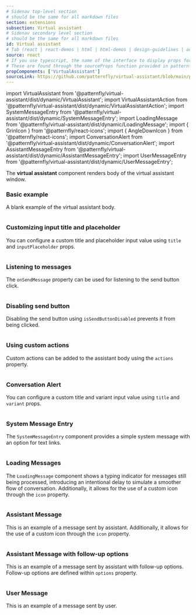 ```yaml
---
# Sidenav top-level section
# should be the same for all markdown files
section: extensions
subsection: Virtual assistant
# Sidenav secondary level section
# should be the same for all markdown files
id: Virtual assistant
# Tab (react | react-demos | html | html-demos | design-guidelines | accessibility)
source: react
# If you use typescript, the name of the interface to display props for
# These are found through the sourceProps function provided in patternfly-docs.source.js
propComponents: ['VirtualAssistant']
sourceLink: https://github.com/patternfly/virtual-assistant/blob/main/packages/module/patternfly-docs/content/extensions/virtual-assistant/examples/VirtualAssistant/VirtualAssistant.md
---
```


import VirtualAssistant from '@patternfly/virtual-assistant/dist/dynamic/VirtualAssistant';
import VirtualAssistantAction from '@patternfly/virtual-assistant/dist/dynamic/VirtualAssistantAction';
import SystemMessageEntry from '@patternfly/virtual-assistant/dist/dynamic/SystemMessageEntry';
import LoadingMessage from '@patternfly/virtual-assistant/dist/dynamic/LoadingMessage';
import { GrinIcon } from '@patternfly/react-icons';
import { AngleDownIcon } from '@patternfly/react-icons';
import ConversationAlert from '@patternfly/virtual-assistant/dist/dynamic/ConversationAlert';
import AssistantMessageEntry from '@patternfly/virtual-assistant/dist/dynamic/AssistantMessageEntry';
import UserMessageEntry from '@patternfly/virtual-assistant/dist/dynamic/UserMessageEntry';

The **virtual assistant** component renders body of the virtual assistant window.

### Basic example

A blank example of the virtual assistant body.

```js file="./VirtualAssistantExample.tsx"

```

### Customizing input title and placeholder

You can configure a custom title and placeholder input value using `title` and `inputPlaceholder` props.


```js file="./VirtualAssistantCustomText.tsx"

```

### Listening to messages

The `onSendMessage` property can be used for listening to the send button click.

```js file="./VirtualAssistantMessages.tsx"

```

### Disabling send button

Disabling the send button using `isSendButtonDisabled` prevents it from being clicked.

```js file="./VirtualAssistantDisableOnEmptyText.tsx"

```

### Using custom actions

Custom actions can be added to the assistant body using the `actions` property.


```js file="./VirtualAssistantWithActions.tsx"

```

### Conversation Alert

You can configure a custom title and variant input value using `title` and `variant` props.

```js file="./VirtualAssistantConversationAlert.tsx"

```

### System Message Entry

The `SystemMessageEntry` component provides a simple system message with an option for text links.


```js file="./VirtualAssistantSystemMessageEntry.tsx"

```

### Loading Messages

The `LoadingMessage` component shows a typing indicator for messages still being processed, introducing an intentional delay to simulate a smoother flow of conversation. Additionally, it allows for the use of a custom icon through the `icon` property.


```js file="./VirtualAssistantLoadingMessage.tsx"

```

### Assistant Message

This is an example of a message sent by assistant. Additionally, it allows for the use of a custom icon through the `icon` property.

```js file="./AssistantMessage.tsx"

```

### Assistant Message with follow-up options

This is an example of a message sent by assistant with follow-up options. Follow-up options are defined within `options` property.

```js file="./AssistantMessageWithFollowup.tsx"

```

### User Message

This is an example of a message sent by user. 

```js file="./UserMessage.tsx"

```
